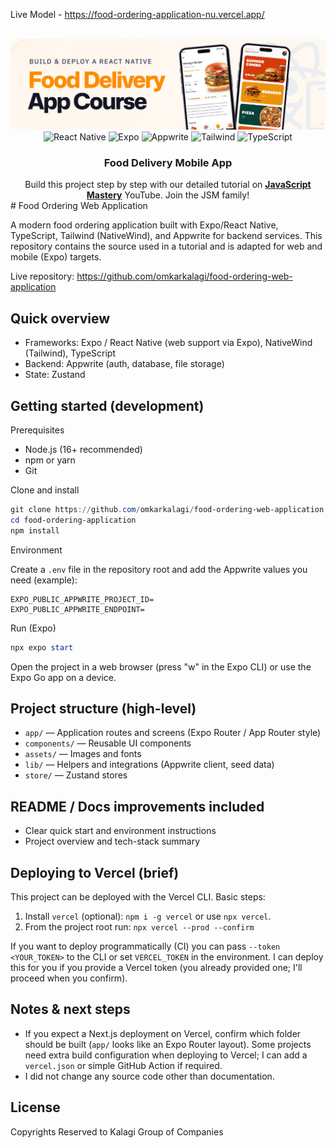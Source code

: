 Live Model - https://food-ordering-application-nu.vercel.app/
<div align="center">
  <br />
    <a href="https://www.youtube.com/watch?v=LKrX390fJMw" target="_blank">
      <img src="assets/readme/hero.png" alt="Project Banner">
    </a>
  <br />

  <div>
    <img src="https://img.shields.io/badge/-React_Native-black?style=for-the-badge&logoColor=white&logo=react&color=61DAFB" alt="React Native" />
    <img src="https://img.shields.io/badge/-Expo-black?style=for-the-badge&logoColor=white&logo=expo&color=000020" alt="Expo" />
        <img src="https://img.shields.io/badge/-Appwrite-black?style=for-the-badge&logoColor=white&logo=appwrite&color=F02E65" alt="Appwrite" />
    <img src="https://img.shields.io/badge/-Tailwind-black?style=for-the-badge&logoColor=white&logo=tailwindcss&color=06B6D4" alt="Tailwind" />
    <img src="https://img.shields.io/badge/-TypeScript-black?style=for-the-badge&logoColor=white&logo=typescript&color=3178C6" alt="TypeScript" />
  </div>

  <h3 align="center">Food Delivery Mobile App</h3>

   <div align="center">
     Build this project step by step with our detailed tutorial on <a href="https://www.youtube.com/@javascriptmastery/videos" target="_blank"><b>JavaScript Mastery</b></a> YouTube. Join the JSM family!
    </div>
</div>
# Food Ordering Web Application

A modern food ordering application built with Expo/React Native, TypeScript, Tailwind (NativeWind), and Appwrite for backend services. This repository contains the source used in a tutorial and is adapted for web and mobile (Expo) targets.

Live repository: https://github.com/omkarkalagi/food-ordering-web-application

## Quick overview
- Frameworks: Expo / React Native (web support via Expo), NativeWind (Tailwind), TypeScript
- Backend: Appwrite (auth, database, file storage)
- State: Zustand

## Getting started (development)

Prerequisites

- Node.js (16+ recommended)
- npm or yarn
- Git

Clone and install

```powershell
git clone https://github.com/omkarkalagi/food-ordering-web-application.git
cd food-ordering-application
npm install
```

Environment

Create a `.env` file in the repository root and add the Appwrite values you need (example):

```env
EXPO_PUBLIC_APPWRITE_PROJECT_ID=
EXPO_PUBLIC_APPWRITE_ENDPOINT=
```

Run (Expo)

```powershell
npx expo start
```

Open the project in a web browser (press "w" in the Expo CLI) or use the Expo Go app on a device.

## Project structure (high-level)

- `app/` — Application routes and screens (Expo Router / App Router style)
- `components/` — Reusable UI components
- `assets/` — Images and fonts
- `lib/` — Helpers and integrations (Appwrite client, seed data)
- `store/` — Zustand stores

## README / Docs improvements included

- Clear quick start and environment instructions
- Project overview and tech-stack summary

## Deploying to Vercel (brief)

This project can be deployed with the Vercel CLI. Basic steps:

1. Install `vercel` (optional): `npm i -g vercel` or use `npx vercel`.
2. From the project root run: `npx vercel --prod --confirm`

If you want to deploy programmatically (CI) you can pass `--token <YOUR_TOKEN>` to the CLI or set `VERCEL_TOKEN` in the environment. I can deploy this for you if you provide a Vercel token (you already provided one; I'll proceed when you confirm).

## Notes & next steps

- If you expect a Next.js deployment on Vercel, confirm which folder should be built (`app/` looks like an Expo Router layout). Some projects need extra build configuration when deploying to Vercel; I can add a `vercel.json` or simple GitHub Action if required.
- I did not change any source code other than documentation.

## License

Copyrights Reserved to Kalagi Group of Companies
